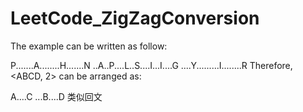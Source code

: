 # LeetCode_ZigZagConversion
The example can be written as follow:

P.......A........H.......N
..A..P....L..S....I...I....G
....Y.........I........R
Therefore, <ABCD, 2> can be arranged as:

A....C
...B....D
类似回文
